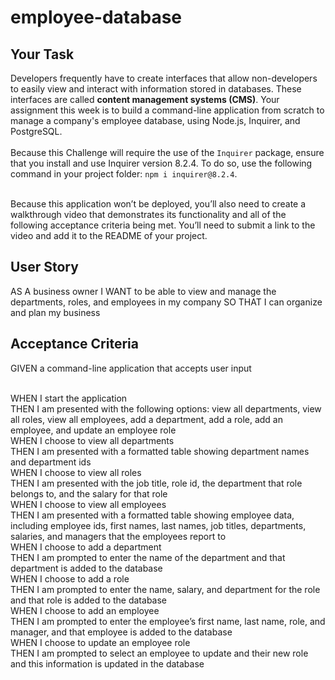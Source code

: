 # employee-database

## Your Task

Developers frequently have to create interfaces that allow non-developers to easily view and interact with information stored in databases. These interfaces are called **content management systems (CMS)**. Your assignment this week is to build a command-line application from scratch to manage a company's employee database, using Node.js, Inquirer, and PostgreSQL.
<br/><br/>
Because this Challenge will require the use of the `Inquirer` package, ensure that you install and use Inquirer version 8.2.4. To do so, use the following command in your project folder: `npm i inquirer@8.2.4`.
<br/><br/>

Because this application won’t be deployed, you’ll also need to create a walkthrough video that demonstrates its functionality and all of the following acceptance criteria being met. You’ll need to submit a link to the video and add it to the README of your project.

## User Story

AS A business owner
I WANT to be able to view and manage the departments, roles, and employees in my company
SO THAT I can organize and plan my business

## Acceptance Criteria

GIVEN a command-line application that accepts user input
<br/><br/>

WHEN I start the application
<br/>
THEN I am presented with the following options: view all departments, view all roles, view all employees, add a department, add a role, add an employee, and update an employee role
<br/>
WHEN I choose to view all departments
<br/>
THEN I am presented with a formatted table showing department names and department ids
<br/>
WHEN I choose to view all roles
<br/>
THEN I am presented with the job title, role id, the department that role belongs to, and the salary for that role
<br/>
WHEN I choose to view all employees
<br/>
THEN I am presented with a formatted table showing employee data, including employee ids, first names, last names, job titles, departments, salaries, and managers that the employees report to
<br/>
WHEN I choose to add a department
<br/>
THEN I am prompted to enter the name of the department and that department is added to the database
<br/>
WHEN I choose to add a role
<br/>
THEN I am prompted to enter the name, salary, and department for the role and that role is added to the database
<br/>
WHEN I choose to add an employee
<br/>
THEN I am prompted to enter the employee’s first name, last name, role, and manager, and that employee is added to the database
<br/>
WHEN I choose to update an employee role
<br/>
THEN I am prompted to select an employee to update and their new role and this information is updated in the database 